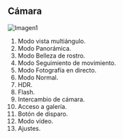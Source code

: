 ## Cámara

![Imagen1](http://static.energysistem.com/images/manuals/39725/54ec5ee48ab69.jpg)

1. Modo vista multiángulo.
2. Modo Panorámica.
3. Modo Belleza de rostro.
4. Modo Seguimiento de movimiento.
5. Modo Fotografía en directo.
6. Modo Normal.
7. HDR.
8. Flash.
9. Intercambio de cámara.
10. Acceso a galería.
11. Botón de disparo.
12. Modo vídeo.
13. Ajustes.


